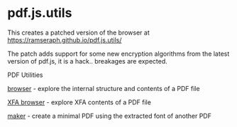 pdf.js.utils
============

This creates a patched version of the browser at https://ramseraph.github.io/pdf.js.utils/  

The patch adds support for some new encryption algorithms from the latest version of pdf.js, it is a hack.. breakages are expected.

PDF Utilities

[browser](http://brendandahl.github.io/pdf.js.utils/browser/) - explore the internal structure and contents of a PDF file

[XFA browser](http://brendandahl.github.io/pdf.js.utils/xfa/) - explore XFA contents of a PDF file

[maker](http://brendandahl.github.io/pdf.js.utils/maker/) - create a minimal PDF using the extracted font of another PDF 
